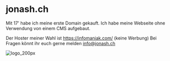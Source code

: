 # jonash.ch
Mit 17' habe ich meine erste Domain gekauft. Ich habe meine Webseite ohne Verwendung von einem CMS aufgebaut.

Der Hoster meiner Wahl ist https://infomaniak.com/ (keine Werbung)
Bei Fragen könnt ihr euch gerne melden info@jonash.ch 


![logo_200px](https://user-images.githubusercontent.com/84071898/163620441-83830662-aed8-4004-9ce1-5c1589718976.png)
